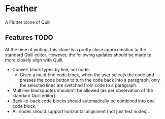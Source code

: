 # Feather

A Flutter clone of Quill

## Features TODO
At the time of writing, this clone is a pretty close approximation to the standard Quill editor.
However, the following updates should be made to more closely align with Quill.

 * Convert block types by line, not node.
   * Given a multi-line code block, when the user selects the code and presses the code button to
     turn the code back into a paragraph, only the selected lines are switched from code to a paragraph.
 * Multiline blockquotes shouldn't be allowed (as per observation of the standard Quill editor).
 * Back-to-back code blocks should automatically be combined into one code block.
 * All nodes should support horizontal alignment (not just text nodes).